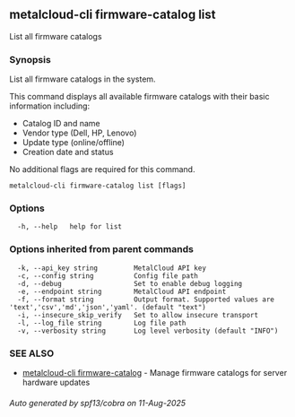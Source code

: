 ## metalcloud-cli firmware-catalog list

List all firmware catalogs

### Synopsis

List all firmware catalogs in the system.

This command displays all available firmware catalogs with their basic information including:
- Catalog ID and name
- Vendor type (Dell, HP, Lenovo)
- Update type (online/offline)
- Creation date and status

No additional flags are required for this command.

```
metalcloud-cli firmware-catalog list [flags]
```

### Options

```
  -h, --help   help for list
```

### Options inherited from parent commands

```
  -k, --api_key string         MetalCloud API key
  -c, --config string          Config file path
  -d, --debug                  Set to enable debug logging
  -e, --endpoint string        MetalCloud API endpoint
  -f, --format string          Output format. Supported values are 'text','csv','md','json','yaml'. (default "text")
  -i, --insecure_skip_verify   Set to allow insecure transport
  -l, --log_file string        Log file path
  -v, --verbosity string       Log level verbosity (default "INFO")
```

### SEE ALSO

* [metalcloud-cli firmware-catalog](metalcloud-cli_firmware-catalog.md)	 - Manage firmware catalogs for server hardware updates

###### Auto generated by spf13/cobra on 11-Aug-2025
